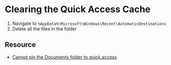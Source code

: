 # Clearing the Quick Access Cache

1. Navigate to `%AppData%\Microsoft\Windows\Recent\AutomaticDestinations`
2. Delete all the files in the folder

## Resource
- [Cannot pin the Documents folder to quick access](https://answers.microsoft.com/en-us/windows/forum/all/cannot-pin-the-documents-folder-to-quick-access/1eec660b-0b2c-4238-ab87-ad54809f1137)
